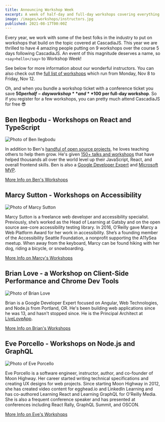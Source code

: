 ```yaml
---
title: Announcing Workshop Week
excerpt: A week of half-day and full-day workshops covering everything from React to GraphQL
image: /images/workshops/instructors.jpg
published: 2021-08-17T00:00Z
---
```

Every year, we work with some of the best folks in the industry to put on workshops that build on the topic covered at CascadiaJS. This year we are thrilled to have 4 amazing people putting on 9 workshops over the course 5 days following CascadiaJS. An event of this magnitude deserves a name, so `<say>hello</say>` to Workshop Week!

See below for more information about our wonderful instructors. You can also check out the [full list of workshops](/workshops) which run from Monday, Nov 8 to Friday, Nov 12. 

Oh, and when you bundle a workshop ticket with a conference ticket you save **$50 per half-day workshop** and **$100 per full-day workshop**. So if you register for a few workshops, you can pretty much attend CascadiaJS for free 😎 

## Ben Ilegbodu - Workshops on React and TypeScript

<div class="speaker"><div class="speaker-photo"><img src="/images/workshops/ben-ilegbodu.jpg" alt="Photo of Ben Ilegbodu"/></div></div>

In addition to Ben's [handful of open source projects](https://github.com/benmvp), he loves teaching others to help them grow. He's given [150+ talks and workshops](https://www.benmvp.com/speak/) that have helped thousands all over the world level up their JavaScript, React, and overall frontend skills. Ben is also a [Google Developer Expert](https://developers.google.com/community/experts) and [Microsoft MVP](https://mvp.microsoft.com/).

<div class="cta secondary"><a href="/workshops/ben-ilegbodu">More Info on Ben's Workshops</a></div>

## Marcy Sutton - Workshops on Accessibility

<div class="speaker"><div class="speaker-photo"><img src="/images/workshops/marcy-sutton.jpg" alt="Photo of Marcy Sutton"/></div></div>

Marcy Sutton is a freelance web developer and accessibility specialist. Previously, she’s worked as the Head of Learning at Gatsby and on the open source axe-core accessibility testing library. In 2016, O’Reilly gave Marcy a Web Platform Award for her work in accessibility. She’s a founding member of the Accessibility Seattle Foundation, a nonprofit supporting the A11ySea meetup. When away from the keyboard, Marcy can be found hiking with her dog, riding a bicycle, or snowboarding.

<div class="cta secondary"><a href="/workshops/marcy-sutton">More Info on Marcy's Workshops</a></div>

## Brian Love - a Workshop on Client-Side Performance and Chrome Dev Tools

<div class="speaker"><div class="speaker-photo"><img src="/images/workshops/brian-love.jpg" alt="Photo of Brian Love"/></div></div>

Brian is a Google Developer Expert focused on Angular, Web Technologies, and Node.js from Portland, OR. He's been building web applications since he was 13, and hasn't stopped since. He is the Principal Architect at [LiveLoveApp](https://liveloveapp.com/).

<div class="cta secondary"><a href="/workshops/brian-love">More Info on Brian's Workshops</a></div>

## Eve Porcello - Workshops on Node.js and GraphQL

<div class="speaker"><div class="speaker-photo"><img src="/images/workshops/eve-porcello.jpg" alt="Photo of Eve Porcello"/></div></div>

Eve Porcello is a software engineer, instructor, author, and co-founder of Moon Highway. Her career started writing technical specifications and creating UX designs for web projects. Since starting Moon Highway in 2012, she has created video content for egghead.io and LinkedIn Learning and has co-authored Learning React and Learning GraphQL for O'Reilly Media. She is also a frequent conference speaker and has presented at conferences including React Rally, GraphQL Summit, and OSCON.

<div class="cta secondary"><a href="/workshops/eve-porcello">More Info on Eve's Workshops</a></div>

